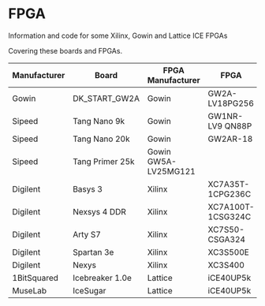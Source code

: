 # FPGA
Information and code for some Xilinx, Gowin and Lattice ICE FPGAs

Covering these boards and FPGAs.   

| Manufacturer | Board	        | FPGA Manufacturer  | FPGA           |   
|--------------|----------------|--------------------|----------------|   
| Gowin	       | DK_START_GW2A	| Gowin	             | GW2A-LV18PG256 |   
| Sipeed	| Tang Nano 9k	| Gowin	| GW1NR-LV9  QN88P  |
| Sipeed	| Tang Nano 20k	| Gowin	| GW2AR-18 |
| Sipeed	| Tang Primer 25k	| Gowin	GW5A-LV25MG121 |
| Digilent	| Basys 3	| Xilinx	| XC7A35T-1CPG236C |
| Digilent	| Nexsys 4 DDR	| Xilinx	| XC7A100T-1CSG324C |
| Digilent	| Arty S7	| Xilinx	| XC7S50-CSGA324 | 
| Digilent	| Spartan 3e 	| Xilinx	| XC3S500E |
| Digilent	| Nexys 	| Xilinx	| XC3S400  |
| 1BitSquared	| Icebreaker 1.0e	| Lattice	| iCE40UP5k |
| MuseLab	| IceSugar	| Lattice	| iCE40UP5k |

